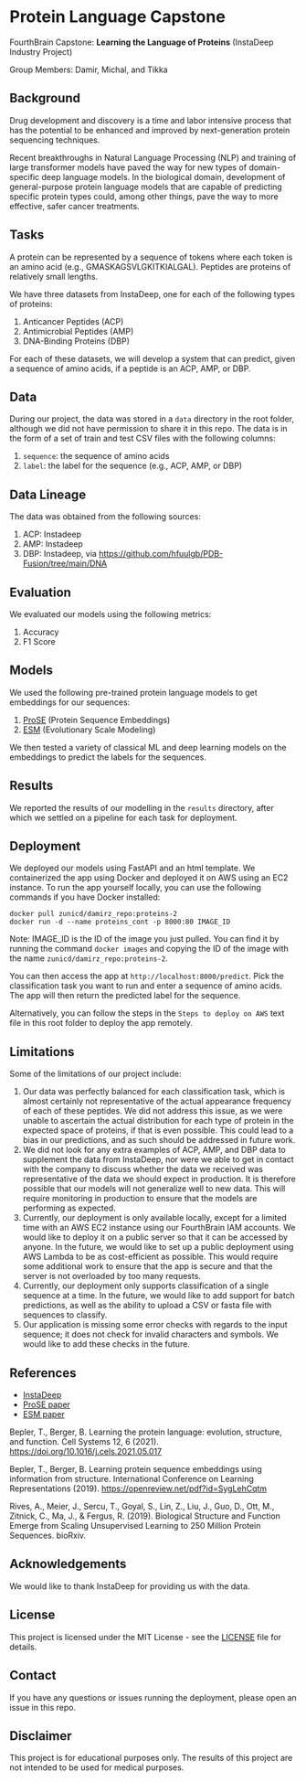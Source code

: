 # Protein Language Capstone
FourthBrain Capstone: **Learning the Language of Proteins** (InstaDeep Industry Project)

Group Members: Damir, Michal, and Tikka

## Background
Drug development and discovery is a time and labor intensive process that has the potential to be enhanced and improved by next-generation protein sequencing techniques.

Recent breakthroughs in Natural Language Processing (NLP) and training of large transformer models have paved the way for new types of domain-specific deep language models. In the biological domain, development of general-purpose protein language models that are capable of predicting specific protein types could, among other things, pave the way to more effective, safer cancer treatments.

## Tasks
A protein can be represented by a sequence of tokens where each token is an amino acid (e.g., GMASKAGSVLGKITKIALGAL). Peptides are proteins of relatively small lengths.

We have three datasets from InstaDeep, one for each of the following types of proteins:
1. Anticancer Peptides (ACP)
2. Antimicrobial Peptides (AMP)
3. DNA-Binding Proteins (DBP)

For each of these datasets, we will develop a system that can predict, given a sequence of amino acids, if a peptide is an ACP, AMP, or DBP.

## Data
During our project, the data was stored in a `data` directory in the root folder, although we did not have permission to share it in this repo. The data is in the form of a set of train and test CSV files with the following columns:
1. `sequence`: the sequence of amino acids
2. `label`: the label for the sequence (e.g., ACP, AMP, or DBP)

## Data Lineage
The data was obtained from the following sources:
1. ACP: Instadeep
2. AMP: Instadeep
3. DBP: Instadeep, via https://github.com/hfuulgb/PDB-Fusion/tree/main/DNA

## Evaluation
We evaluated our models using the following metrics:
1. Accuracy
2. F1 Score

## Models
We used the following pre-trained protein language models to get embeddings for our sequences:
1. [ProSE](https://github.com/tbepler/prose) (Protein Sequence Embeddings)
2. [ESM](https://github.com/facebookresearch/esm) (Evolutionary Scale Modeling)

We then tested a variety of classical ML and deep learning models on the embeddings to predict the labels for the sequences.

## Results
We reported the results of our modelling in the `results` directory, after which we settled on a pipeline for each task for deployment.

## Deployment
We deployed our models using FastAPI and an html template. We containerized the app using Docker and deployed it on AWS using an EC2 instance. To run the app yourself locally, you can use the following commands if you have Docker installed:

```
docker pull zunicd/damirz_repo:proteins-2
docker run -d --name proteins_cont -p 8000:80 IMAGE_ID
```
Note: IMAGE_ID is the ID of the image you just pulled. You can find it by running the command `docker images` and copying the ID of the image with the name `zunicd/damirz_repo:proteins-2`.

You can then access the app at `http://localhost:8000/predict`. Pick the classification task you want to run and enter a sequence of amino acids. The app will then return the predicted label for the sequence.

Alternatively, you can follow the steps in the `Steps to deploy on AWS` text file in this root folder to deploy the app remotely.

## Limitations
Some of the limitations of our project include:
1. Our data was perfectly balanced for each classification task, which is almost certainly not representative of the actual appearance frequency of each of these peptides. We did not address this issue, as we were unable to ascertain the actual distribution for each type of protein in the expected space of proteins, if that is even possible. This could lead to a bias in our predictions, and as such should be addressed in future work.
2. We did not look for any extra examples of ACP, AMP, and DBP data to supplement the data from InstaDeep, nor were we able to get in contact with the company to discuss whether the data we received was representative of the data we should expect in production. It is therefore possible that our models will not generalize well to new data. This will require monitoring in production to ensure that the models are performing as expected.
3. Currently, our deployment is only available locally, except for a limited time with an AWS EC2 instance using our FourthBrain IAM accounts. We would like to deploy it on a public server so that it can be accessed by anyone. In the future, we would like to set up a public deployment using AWS Lambda to be as cost-efficient as possible. This would require some additional work to ensure that the app is secure and that the server is not overloaded by too many requests.
4. Currently, our deployment only supports classification of a single sequence at a time. In the future, we would like to add support for batch predictions, as well as the ability to upload a CSV or fasta file with sequences to classify.
5. Our application is missing some error checks with regards to the input sequence; it does not check for invalid characters and symbols. We would like to add these checks in the future.

## References
* [InstaDeep](https://www.instadeep.com/)
* [ProSE paper](https://www.cell.com/action/showPdf?pii=S2405-4712%2821%2900203-9)
* [ESM paper](https://www.biorxiv.org/content/10.1101/622803v4)

Bepler, T., Berger, B. Learning the protein language: evolution, structure, and function. Cell Systems 12, 6 (2021). https://doi.org/10.1016/j.cels.2021.05.017

Bepler, T., Berger, B. Learning protein sequence embeddings using information from structure. International Conference on Learning Representations (2019). https://openreview.net/pdf?id=SygLehCqtm

Rives, A., Meier, J., Sercu, T., Goyal, S., Lin, Z., Liu, J., Guo, D., Ott, M., Zitnick, C., Ma, J., & Fergus, R. (2019). Biological Structure and Function Emerge from Scaling Unsupervised Learning to 250 Million Protein Sequences. bioRxiv.

## Acknowledgements
We would like to thank InstaDeep for providing us with the data.

## License
This project is licensed under the MIT License - see the [LICENSE](LICENSE) file for details.

## Contact
If you have any questions or issues running the deployment, please open an issue in this repo.

## Disclaimer
This project is for educational purposes only. The results of this project are not intended to be used for medical purposes.
